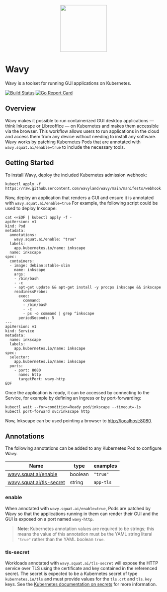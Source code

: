 <p align="center"><img src="https://avatars.githubusercontent.com/u/128749691?s=150&v=4" width="150" /></p>

# Wavy

Wavy is a toolset for running GUI applications on Kubernetes.

[![Build Status](https://github.com/wavyland/wavy/workflows/CI/badge.svg)](https://github.com/wavyland/wavy/actions?query=workflow%3ACI)
[![Go Report Card](https://goreportcard.com/badge/github.com/wavyland/wavy)](https://goreportcard.com/report/github.com/wavyland/wavy)

## Overview

Wavy makes it possible to run containerized GUI desktop applications &mdash; think Inkscape or Libreoffice &mdash; on Kubernetes and makes them accessible via the browser.
This workflow allows users to run applications in the cloud and access them from any device without needing to install any software.
Wavy works by patching Kubernetes Pods that are annotated with `wavy.squat.ai/enable=true` to include the necessary tools.

## Getting Started

To install Wavy, deploy the included Kubernetes admission webhook:

```shell
kubectl apply -f https://raw.githubusercontent.com/wavyland/wavy/main/manifests/webhook.yaml
```

Now, deploy an application that renders a GUI and ensure it is annotated with `wavy.squat.ai/enable=true`
For example, the following script could be used to deploy Inkscape:

```shell
cat <<EOF | kubectl apply -f -
apiVersion: v1
kind: Pod
metadata:
  annotations:
    wavy.squat.ai/enable: "true"
  labels:
    app.kubernetes.io/name: inkscape
  name: inkscape
spec:
  containers:
  - image: debian:stable-slim
    name: inkscape
    args:
    - /bin/bash
    - -c
    - apt-get update && apt-get install -y procps inkscape && inkscape
    readinessProbe:
      exec:
        command:
        - /bin/bash
        - -c
        - ps -o command | grep ^inkscape
      periodSeconds: 5
---
apiVersion: v1
kind: Service
metadata:
  name: inkscape
  labels:
    app.kubernetes.io/name: inkscape
spec:
  selector:
    app.kubernetes.io/name: inkscape
  ports:
    - port: 8080
      name: http
      targetPort: wavy-http
EOF
```

Once the application is ready, it can be accessed by connecting to the Service, for example by defining an Ingress or by port-forwarding:

```shell
kubectl wait --for=condition=Ready pod/inkscape --timeout=-1s
kubectl port-forward svc/inkscape http
```

Now, Inkscape can be used pointing a browser to [http://localhost:8080](http://localhost:8080).

## Annotations

The following annotations can be added to any Kubernetes Pod to configure Wavy.

|Name|type|examples|
|----|----|-------|
|[wavy.squat.ai/enable](#enable)|boolean|`"true"`|
|[wavy.squat.ai/tls-secret](#tls-secret)|string|`app-tls`|

### enable

When annotated with `wavy.squat.ai/enable=true`, Pods are patched by Wavy so that the applications running in them can render their GUI and the GUI is exposed on a port named `wavy-http`.

> **Note**: Kubernetes annotation values are required to be strings; this means the value of this annotation must be the YAML string literal `"true"` rather than the YAML boolean `true`.

### tls-secret

Workloads annotated with `wavy.squat.ai/tls-secret` will expose the HTTP service over TLS using the certificate and key contained in the referenced secret.
The secret is expected to be a Kubernetes secret of type `kubernetes.io/tls` and must provide values for the `tls.crt` and `tls.key` keys.
See the [Kubernetes documentation on secrets](https://kubernetes.io/docs/concepts/configuration/secret/#tls-secrets) for more information.
